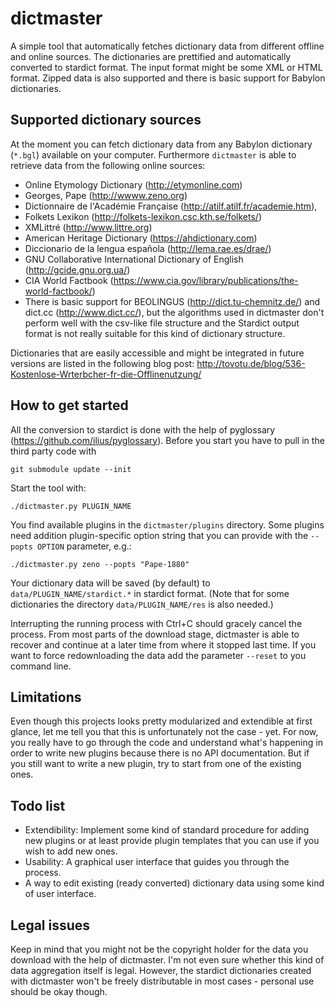 dictmaster
======

A simple tool that automatically fetches dictionary data from
different offline and online sources.
The dictionaries are prettified and automatically converted to stardict
format.
The input format might be some XML or HTML format.
Zipped data is also supported and there is basic support for Babylon dictionaries.

Supported dictionary sources
---

At the moment you can fetch dictionary data from any Babylon dictionary (`*.bgl`)
available on your computer.
Furthermore `dictmaster` is able to retrieve data from the following online sources:

* Online Etymology Dictionary (http://etymonline.com)
* Georges, Pape (http://wwww.zeno.org)
* Dictionnaire de l'Académie Française (http://atilf.atilf.fr/academie.htm),
* Folkets Lexikon (http://folkets-lexikon.csc.kth.se/folkets/)
* XMLittré (http://www.littre.org)
* American Heritage Dictionary (https://ahdictionary.com)
* Diccionario de la lengua española (http://lema.rae.es/drae/)
* GNU Collaborative International Dictionary of English (http://gcide.gnu.org.ua/)
* CIA World Factbook (https://www.cia.gov/library/publications/the-world-factbook/)
* There is basic support for BEOLINGUS (http://dict.tu-chemnitz.de/) and dict.cc
(http://www.dict.cc/), but the algorithms used in dictmaster don't perform well
with the csv-like file structure and the Stardict output format is not really
suitable for this kind of dictionary structure.

Dictionaries that are easily accessible and might be integrated in future versions are
listed in the following blog post: http://tovotu.de/blog/536-Kostenlose-Wrterbcher-fr-die-Offlinenutzung/

How to get started
---

All the conversion to stardict is done with the help of pyglossary
(https://github.com/ilius/pyglossary). Before you start you have
to pull in the third party code with

    git submodule update --init

Start the tool with:

    ./dictmaster.py PLUGIN_NAME

You find available plugins in the `dictmaster/plugins` directory.
Some plugins need addition plugin-specific option string that you can provide
with the `--popts OPTION` parameter, e.g.:

    ./dictmaster.py zeno --popts "Pape-1880"

Your dictionary data will be saved (by default) to `data/PLUGIN_NAME/stardict.*`
in stardict format.
(Note that for some dictionaries the directory `data/PLUGIN_NAME/res` is also needed.)

Interrupting the running process with Ctrl+C should gracely cancel the process.
From most parts of the download stage, dictmaster is able to recover and continue
at a later time from where it stopped last time.
If you want to force redownloading the data add the parameter `--reset` to
you command line.

Limitations
---

Even though this projects looks pretty modularized and extendible at first
glance, let me tell you that this is unfortunately not the case - yet.
For now, you really have to go through the code and understand what's happening
in order to write new plugins because there is no API documentation.
But if you still want to write a new plugin, try to start from one of the
existing ones.

Todo list
---

- Extendibility: Implement some kind of standard procedure for adding new plugins or at
least provide plugin templates that you can use if you wish to add new ones.
- Usability: A graphical user interface that guides you through the process.
- A way to edit existing (ready converted) dictionary data using some kind
of user interface.

Legal issues
---

Keep in mind that you might not be the copyright holder for the data you download with
the help of dictmaster. I'm not even sure whether this kind of data aggregation itself is legal.
However, the stardict dictionaries created with dictmaster won't be freely distributable
in most cases - personal use should be okay though.
